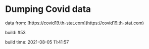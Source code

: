 Dumping Covid data
==================
                        
data from: [https://covid19.th-stat.com](https://covid19.th-stat.com)

build: #53

build time: 2021-08-05 11:41:57
